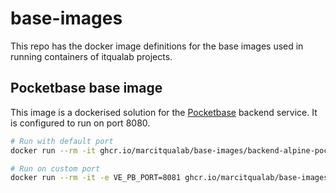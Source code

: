 # base-images

This repo has the docker image definitions for the base images used in running containers of itqualab projects.


## Pocketbase base image

This image is a dockerised solution for the [Pocketbase](https://pocketbase.io/) backend service. It is configured to run on port 8080.

```bash
# Run with default port
docker run --rm -it ghcr.io/marcitqualab/base-images/backend-alpine-pocketbase:main

# Run on custom port
docker run --rm -it -e VE_PB_PORT=8081 ghcr.io/marcitqualab/base-images/backend-alpine-pocketbase:main
```

